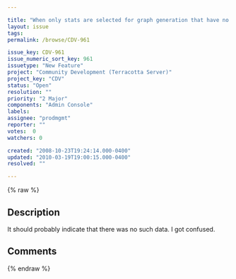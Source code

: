 ```yaml
---

title: "When only stats are selected for graph generation that have no data, the CVT silently does nothing"
layout: issue
tags: 
permalink: /browse/CDV-961

issue_key: CDV-961
issue_numeric_sort_key: 961
issuetype: "New Feature"
project: "Community Development (Terracotta Server)"
project_key: "CDV"
status: "Open"
resolution: ""
priority: "2 Major"
components: "Admin Console"
labels: 
assignee: "prodmgmt"
reporter: ""
votes:  0
watchers: 0

created: "2008-10-23T19:24:14.000-0400"
updated: "2010-03-19T19:00:15.000-0400"
resolved: ""

---
```




{% raw %}



## Description

<div markdown="1" class="description">

It should probably indicate that there was no such data.  I got confused.

</div>

## Comments



{% endraw %}
